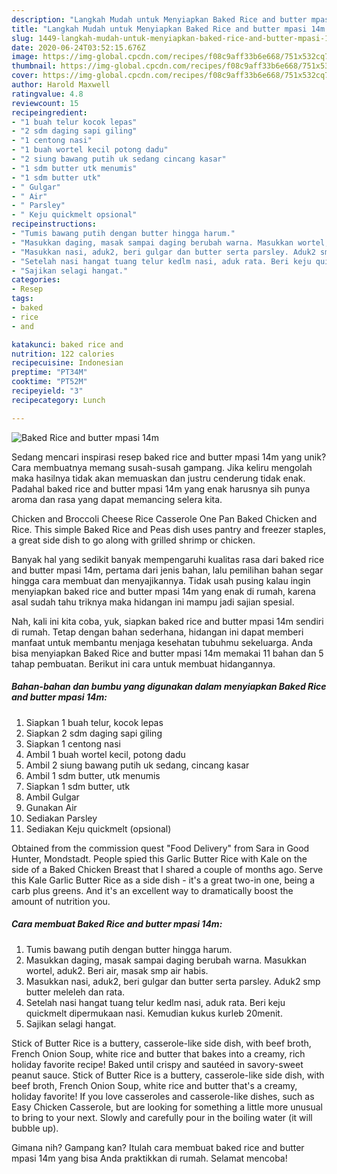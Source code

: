 ```yaml
---
description: "Langkah Mudah untuk Menyiapkan Baked Rice and butter mpasi 14m Anti Gagal"
title: "Langkah Mudah untuk Menyiapkan Baked Rice and butter mpasi 14m Anti Gagal"
slug: 1449-langkah-mudah-untuk-menyiapkan-baked-rice-and-butter-mpasi-14m-anti-gagal
date: 2020-06-24T03:52:15.676Z
image: https://img-global.cpcdn.com/recipes/f08c9aff33b6e668/751x532cq70/baked-rice-and-butter-mpasi-14m-foto-resep-utama.jpg
thumbnail: https://img-global.cpcdn.com/recipes/f08c9aff33b6e668/751x532cq70/baked-rice-and-butter-mpasi-14m-foto-resep-utama.jpg
cover: https://img-global.cpcdn.com/recipes/f08c9aff33b6e668/751x532cq70/baked-rice-and-butter-mpasi-14m-foto-resep-utama.jpg
author: Harold Maxwell
ratingvalue: 4.8
reviewcount: 15
recipeingredient:
- "1 buah telur kocok lepas"
- "2 sdm daging sapi giling"
- "1 centong nasi"
- "1 buah wortel kecil potong dadu"
- "2 siung bawang putih uk sedang cincang kasar"
- "1 sdm butter utk menumis"
- "1 sdm butter utk"
- " Gulgar"
- " Air"
- " Parsley"
- " Keju quickmelt opsional"
recipeinstructions:
- "Tumis bawang putih dengan butter hingga harum."
- "Masukkan daging, masak sampai daging berubah warna. Masukkan wortel, aduk2. Beri air, masak smp air habis."
- "Masukkan nasi, aduk2, beri gulgar dan butter serta parsley. Aduk2 smp butter meleleh dan rata."
- "Setelah nasi hangat tuang telur kedlm nasi, aduk rata. Beri keju quickmelt dipermukaan nasi. Kemudian kukus kurleb 20menit."
- "Sajikan selagi hangat."
categories:
- Resep
tags:
- baked
- rice
- and

katakunci: baked rice and 
nutrition: 122 calories
recipecuisine: Indonesian
preptime: "PT34M"
cooktime: "PT52M"
recipeyield: "3"
recipecategory: Lunch

---
```



![Baked Rice and butter mpasi 14m](https://img-global.cpcdn.com/recipes/f08c9aff33b6e668/751x532cq70/baked-rice-and-butter-mpasi-14m-foto-resep-utama.jpg)

Sedang mencari inspirasi resep baked rice and butter mpasi 14m yang unik? Cara membuatnya memang susah-susah gampang. Jika keliru mengolah maka hasilnya tidak akan memuaskan dan justru cenderung tidak enak. Padahal baked rice and butter mpasi 14m yang enak harusnya sih punya aroma dan rasa yang dapat memancing selera kita.

Chicken and Broccoli Cheese Rice Casserole One Pan Baked Chicken and Rice. This simple Baked Rice and Peas dish uses pantry and freezer staples, a great side dish to go along with grilled shrimp or chicken.

Banyak hal yang sedikit banyak mempengaruhi kualitas rasa dari baked rice and butter mpasi 14m, pertama dari jenis bahan, lalu pemilihan bahan segar hingga cara membuat dan menyajikannya. Tidak usah pusing kalau ingin menyiapkan baked rice and butter mpasi 14m yang enak di rumah, karena asal sudah tahu triknya maka hidangan ini mampu jadi sajian spesial.


Nah, kali ini kita coba, yuk, siapkan baked rice and butter mpasi 14m sendiri di rumah. Tetap dengan bahan sederhana, hidangan ini dapat memberi manfaat untuk membantu menjaga kesehatan tubuhmu sekeluarga. Anda bisa menyiapkan Baked Rice and butter mpasi 14m memakai 11 bahan dan 5 tahap pembuatan. Berikut ini cara untuk membuat hidangannya.

<!--inarticleads1-->

##### Bahan-bahan dan bumbu yang digunakan dalam menyiapkan Baked Rice and butter mpasi 14m:

1. Siapkan 1 buah telur, kocok lepas
1. Siapkan 2 sdm daging sapi giling
1. Siapkan 1 centong nasi
1. Ambil 1 buah wortel kecil, potong dadu
1. Ambil 2 siung bawang putih uk sedang, cincang kasar
1. Ambil 1 sdm butter, utk menumis
1. Siapkan 1 sdm butter, utk
1. Ambil  Gulgar
1. Gunakan  Air
1. Sediakan  Parsley
1. Sediakan  Keju quickmelt (opsional)


Obtained from the commission quest &#34;Food Delivery&#34; from Sara in Good Hunter, Mondstadt. People spied this Garlic Butter Rice with Kale on the side of a Baked Chicken Breast that I shared a couple of months ago. Serve this Kale Garlic Butter Rice as a side dish - it&#39;s a great two-in one, being a carb plus greens. And it&#39;s an excellent way to dramatically boost the amount of nutrition you. 

<!--inarticleads2-->

##### Cara membuat Baked Rice and butter mpasi 14m:

1. Tumis bawang putih dengan butter hingga harum.
1. Masukkan daging, masak sampai daging berubah warna. Masukkan wortel, aduk2. Beri air, masak smp air habis.
1. Masukkan nasi, aduk2, beri gulgar dan butter serta parsley. Aduk2 smp butter meleleh dan rata.
1. Setelah nasi hangat tuang telur kedlm nasi, aduk rata. Beri keju quickmelt dipermukaan nasi. Kemudian kukus kurleb 20menit.
1. Sajikan selagi hangat.


Stick of Butter Rice is a buttery, casserole-like side dish, with beef broth, French Onion Soup, white rice and butter that bakes into a creamy, rich holiday favorite recipe! Baked until crispy and sautéed in savory-sweet peanut sauce. Stick of Butter Rice is a buttery, casserole-like side dish, with beef broth, French Onion Soup, white rice and butter that&#39;s a creamy, holiday favorite! If you love casseroles and casserole-like dishes, such as Easy Chicken Casserole, but are looking for something a little more unusual to bring to your next. Slowly and carefully pour in the boiling water (it will bubble up). 

Gimana nih? Gampang kan? Itulah cara membuat baked rice and butter mpasi 14m yang bisa Anda praktikkan di rumah. Selamat mencoba!
